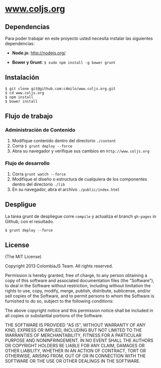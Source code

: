 # www.coljs.org

## Dependencias
Para poder trabajar en este proyecto usted necesita
instalar las siguientes dependencias:

* **Node.js**: http://nodejs.org/

* **Bower y Grunt**: ```$ sudo npm install -g bower grunt```

## Instalación
```
$ git clone git@github.com:c4milo/www.coljs.org.git
$ cd www.coljs.org
$ npm install
$ bower install
```

## Flujo de trabajo
### Administración de Contenido
1. Modifique contenido dentro del directorio ```./content```
2. Corra ```$ grunt deploy --force```
3. Abra su navegador y verifique sus cambios en ```http://www.coljs.org```

### Flujo de desarrollo
1. Corra ```grunt watch --force```
2. Modifique el diseño o estructura de cualquiera de los componentes dentro del directorio ```./lib```
3. En su navegador, abra el archivo ```./public/index.html```

## Despligue
La tarea grunt de despliegue corre ```compile``` y 
actualiza el branch ```gh-pages``` in Github, con el resultado. 

```
$ grunt deploy --force
```

## License
(The MIT License)

Copyright 2013 ColombiaJS Team. All rights reserved.

Permission is hereby granted, free of charge, to any person obtaining a copy
of this software and associated documentation files (the "Software"), to
deal in the Software without restriction, including without limitation the
rights to use, copy, modify, merge, publish, distribute, sublicense, and/or
sell copies of the Software, and to permit persons to whom the Software is
furnished to do so, subject to the following conditions:

The above copyright notice and this permission notice shall be included in
all copies or substantial portions of the Software.

THE SOFTWARE IS PROVIDED "AS IS", WITHOUT WARRANTY OF ANY KIND, EXPRESS OR
IMPLIED, INCLUDING BUT NOT LIMITED TO THE WARRANTIES OF MERCHANTABILITY,
FITNESS FOR A PARTICULAR PURPOSE AND NONINFRINGEMENT. IN NO EVENT SHALL THE
AUTHORS OR COPYRIGHT HOLDERS BE LIABLE FOR ANY CLAIM, DAMAGES OR OTHER
LIABILITY, WHETHER IN AN ACTION OF CONTRACT, TORT OR OTHERWISE, ARISING
FROM, OUT OF OR IN CONNECTION WITH THE SOFTWARE OR THE USE OR OTHER DEALINGS
IN THE SOFTWARE.
